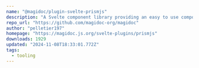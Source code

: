 ```yaml
---
name: "@magidoc/plugin-svelte-prismjs"
description: "A Svelte component library providing an easy to use component to display PrismJS code blocks"
repo_url: "https://github.com/magidoc-org/magidoc"
author: "pelletier197"
homepage: "https://magidoc.js.org/svelte-plugins/prismjs"
downloads: 1929
updated: "2024-11-08T18:33:01.772Z"
tags: 
  - tooling
---
```

